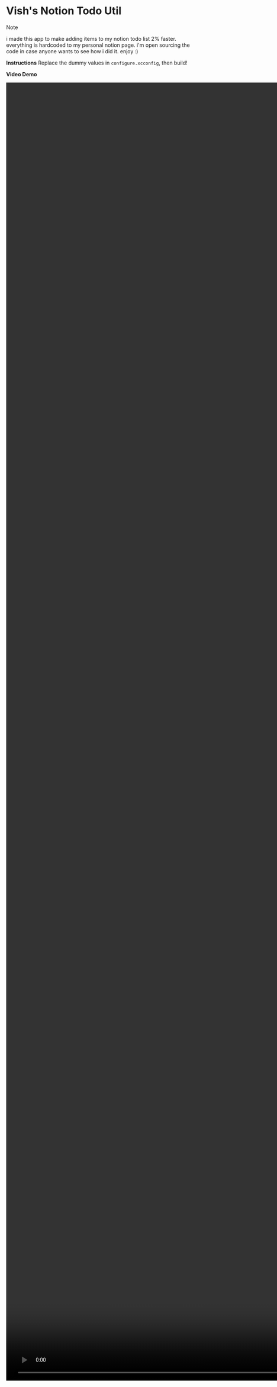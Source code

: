 # Vish's Notion Todo Util

> [!NOTE]
> i made this app to make adding items to my notion todo list 2% faster. everything is hardcoded to my personal notion page. i'm open sourcing the code in case anyone wants to see how i did it. enjoy :)

**Instructions**
Replace the dummy values in `configure.xcconfig`, then build! 

**Video Demo**
<div>
  <video src="https://github.com/user-attachments/assets/1f8d19d3-04b7-41f2-8781-ecae768bbae2" height="90%"/>
</div>
